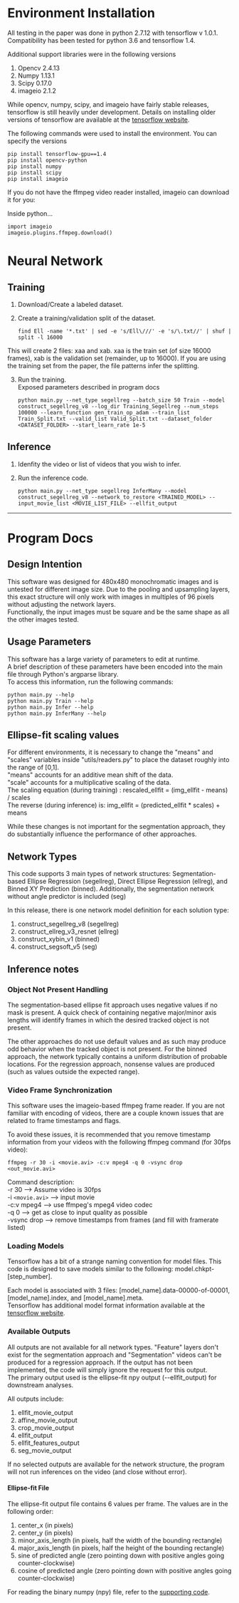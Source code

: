 
# Environment Installation

All testing in the paper was done in python 2.7.12 with tensorflow v 1.0.1. Compatibility has been tested for python 3.6 and tensorflow 1.4.

Additional support libraries were in the following versions

1. Opencv 2.4.13
2. Numpy 1.13.1
3. Scipy 0.17.0
4. imageio 2.1.2

While opencv, numpy, scipy, and imageio have fairly stable releases, tensorflow is still heavily under development. Details on installing older versions of tensorflow are available at the [tensorflow website](https://www.tensorflow.org/versions/).

The following commands were used to install the environment. You can specify the versions

```
pip install tensorflow-gpu==1.4
pip install opencv-python
pip install numpy
pip install scipy
pip install imageio
```

If you do not have the ffmpeg video reader installed, imageio can download it for you:

Inside python...

```
import imageio
imageio.plugins.ffmpeg.download()
```

# Neural Network

## Training

1. Download/Create a labeled dataset.

2. Create a training/validation split of the dataset.  
   ```
   find Ell -name '*.txt' | sed -e 's/Ell\///' -e 's/\.txt//' | shuf | split -l 16000
   ```  
This will create 2 files: xaa and xab. xaa is the train set (of size 16000 frames), xab is the validation set (remainder, up to 16000). If you are using the training set from the paper, the file patterns infer the splitting.

3. Run the training.  
Exposed parameters described in program docs  
   ```
   python main.py --net_type segellreg --batch_size 50 Train --model construct_segellreg_v8 --log_dir Training_Segellreg --num_steps 100000 --learn_function gen_train_op_adam --train_list Train_Split.txt --valid_list Valid_Split.txt --dataset_folder <DATASET_FOLDER> --start_learn_rate 1e-5
   ```

## Inference

1. Idenfity the video or list of videos that you wish to infer.

2. Run the inference code.  
   ```
   python main.py --net_type segellreg InferMany --model construct_segellreg_v8 --network_to_restore <TRAINED_MODEL> --input_movie_list <MOVIE_LIST_FILE> --ellfit_output
   ```

---

# Program Docs

## Design Intention

This software was designed for 480x480 monochromatic images and is untested for different image size. Due to the pooling and upsampling layers, this exact structure will only work with images in multiples of 96 pixels without adjusting the network layers.  
Functionally, the input images must be square and be the same shape as all the other images tested.

## Usage Parameters

This software has a large variety of parameters to edit at runtime.  
A brief description of these parameters have been encoded into the main file through Python's argparse library.  
To access this information, run the following commands:

```
python main.py --help
python main.py Train --help
python main.py Infer --help
python main.py InferMany --help
```

## Ellipse-fit scaling values

For different environments, it is necessary to change the "means" and "scales" variables inside "utils/readers.py" to place the dataset roughly into the range of [0,1].  
"means" accounts for an additive mean shift of the data.  
"scale" accounts for a multiplicative scaling of the data.  
The scaling equation (during training) : rescaled\_ellfit = (img_ellfit - means) / scales  
The reverse (during inference) is: img\_ellfit = (predicted\_ellfit * scales) + means

While these changes is not important for the segmentation approach, they do substantially influence the performance of other approaches.

## Network Types

This code supports 3 main types of network structures: Segmentation-based Ellipse Regression (segellreg), Direct Ellipse Regression (ellreg), and Binned XY Prediction (binned). Additionally, the segmentation network without angle predictor is included (seg)

In this release, there is one network model definition for each solution type:

1. construct_segellreg_v8 (segellreg)  
2. construct_ellreg_v3_resnet (ellreg)  
3. construct_xybin_v1 (binned)  
4. construct_segsoft_v5 (seg)  


## Inference notes

### Object Not Present Handling

The segmentation-based ellipse fit approach uses negative values if no mask is present. A quick check of containing negative major/minor axis lengths will identify frames in which the desired tracked object is not present.

The other approaches do not use default values and as such may produce odd behavior when the tracked object is not present. For the binned approach, the network typically contains a uniform distribution of probable locations. For the regression approach, nonsense values are produced (such as values outside the expected range).

### Video Frame Synchronization

This software uses the imageio-based ffmpeg frame reader. If you are not familiar with encoding of videos, there are a couple known issues that are related to frame timestamps and flags.

To avoid these issues, it is recommended that you remove timestamp information from your videos with the following ffmpeg command (for 30fps video):
```
ffmpeg -r 30 -i <movie.avi> -c:v mpeg4 -q 0 -vsync drop <out_movie.avi>
```
Command description:  
-r 30 --> Assume video is 30fps  
-i `<movie.avi>` --> input movie  
-c:v mpeg4 --> use ffmpeg's mpeg4 video codec  
-q 0 --> get as close to input quality as possible  
-vsync drop --> remove timestamps from frames (and fill with framerate listed)

### Loading Models

Tensorflow has a bit of a strange naming convention for model files. This code is designed to save models similar to the following: model.chkpt-[step\_number].

Each model is associated with 3 files: [model\_name].data-00000-of-00001, [model\_name].index, and [model\_name].meta.  
Tensorflow has additional model format information available at the [tensorflow website](https://www.tensorflow.org/extend/tool_developers/).

### Available Outputs

All outputs are not available for all network types. "Feature" layers don't exist for the segmentation approach and "Segmentation" videos can't be produced for a regression approach. If the output has not been implemented, the code will simply ignore the request for this output.  
The primary output used is the ellipse-fit npy output (--ellfit_output) for downstream analyses.

All outputs include:

1. ellfit_movie_output
2. affine_movie_output
3. crop_movie_output
4. ellfit_output
5. ellfit_features_output
6. seg_movie_output

If no selected outputs are available for the network structure, the program will not run inferences on the video (and close without error).

#### Ellipse-fit File

The ellipse-fit output file contains 6 values per frame. The values are in the following order:   

1. center_x (in pixels)  
2. center_y (in pixels)  
3. minor_axis_length (in pixels, half the width of the bounding rectangle)  
4. major_axis_length (in pixels, half the height of the bounding rectangle)  
5. sine of predicted angle (zero pointing down with positive angles going counter-clockwise)  
6. cosine of predicted angle (zero pointing down with positive angles going counter-clockwise)

For reading the binary numpy (npy) file, refer to the [supporting code](https://github.com/KumarLabJax/MouseTrackingExtras/NPYReader).
